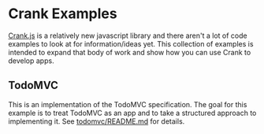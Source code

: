 # Crank Examples

[Crank.js](https://crank.js.org/) is a relatively new javascript library and there aren't a lot of code examples to look at for information/ideas yet. This collection of examples is intended to expand that body of work and show how you can use Crank to develop apps.

## TodoMVC

This is an implementation of the TodoMVC specification. The goal for this example is to treat TodoMVC as an app and to take a structured approach to implementing it. See [todomvc/README.md](./todomvc/README.md) for details.
